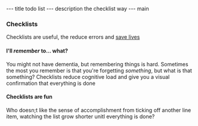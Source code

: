 --- title
todo list
--- description
the checklist way
--- main


### Checklists

Checklists are useful,
the reduce errors and [save lives](https://www.hsph.harvard.edu/news/magazine/fall08checklist/)

#### I'll _remember_ to... what?

You might not have dementia,
but remembering things is hard.
Sometimes the most you remember is that you're forgetting _something_,
but what is that something?
Checklists reduce cognitive load
and give you a visual confirmation that everything is done

#### Checklists are fun

Who doesn;t like the sense of accomplishment
from ticking off another line item,
watching the list grow shorter
unitl everything is done?
